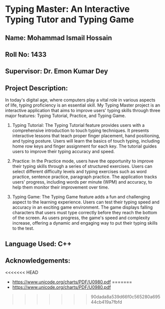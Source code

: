 
# Typing Master: An Interactive Typing Tutor and Typing Game
## Name: Mohammad Ismail Hossain 
## Roll No: 1433
## Supervisor: Dr. Emon Kumar Dey
## Project Description: 

In today's digital age, where computers play a vital role in various aspects of life, typing proficiency is an essential skill. My Typing Master project is an interactive application that aims to improve users' typing skills through three major features: Typing Tutorial, Practice, and Typing Game.

1. Typing Tutorial: The Typing Tutorial feature provides users with a comprehensive introduction to touch typing techniques. It presents interactive lessons that teach proper finger placement, hand positioning, and typing posture. Users will learn the basics of touch typing, including home row keys and finger assignment for each key. The tutorial guides users to improve their typing accuracy and speed.

2. Practice: In the Practice mode, users have the opportunity to improve their typing skills through a series of structured exercises. Users can select different difficulty levels and typing exercises such as word practice, sentence practice, paragraph practice. The application tracks users' progress, including words per minute (WPM) and accuracy, to help them monitor their improvement over time.

3. Typing Game: The Typing Game feature adds a fun and challenging aspect to the learning experience. Users can test their typing speed and accuracy in an exciting game environment. The game displays falling characters that users must type correctly before they reach the bottom of the screen. As users progress, the game's speed and complexity increase, offering a dynamic and engaging way to put their typing skills to the test.

## Language Used: C++

## Acknowledgements:
<<<<<<< HEAD
- https://www.unicode.org/charts/PDF/U0980.pdf
=======
- https://www.unicode.org/charts/PDF/U0980.pdf
>>>>>>> 90dada8a539d66f0c565280a69544cb419a7fbfd
